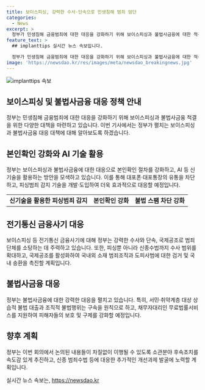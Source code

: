 ```yaml
---
title: 보이스피싱, 강력한 수사·단속으로 민생침해 범죄 엄단
categories:
  - News
excerpt: >
  정부가 민생침해 금융범죄에 대한 대응을 강화하기 위해 보이스피싱과 불법사금융에 대한 적극적인 대책을 발표했다. 보이스피싱 집중수사, 불법 스팸 제재 및 신기술 도입 등이 주요 내용으로, 강력한 수사와 단속, 국제공조를 통해 범죄단체를 소탕하고, AI 기술을 활용한 피싱범죄 감지 등을 통해 대응할 예정이다. 불법사금융에 대해서도 불법대부업·불법대출에 대한 범죄수법 개선과 지원 확대 등을 발표했다. 민생을 침해하는 금융범죄에 대한 관련부처 합동 태스크포스(TF) 회의가 열려 상반기 대책 이행상황을 점검하고 향후 대응 방향을 논의했다.
feature_text: >
  ## implanttips 실시간 뉴스 속보입니다.

  정부가 민생침해 금융범죄에 대한 대응을 강화하기 위해 보이스피싱과 불법사금융에 대한 적극적인 대책을 발표했다. 보이스피싱 집중수사, 불법 스팸 제재 및 신기술 도입 등이 주요 내용으로, 강력한 수사와 단속, 국제공조를 통해 범죄단체를 소탕하고, AI 기술을 활용한 피싱범죄 감지 등을 통해 대응할 예정이다. 불법사금융에 대해서도 불법대부업·불법대출에 대한 범죄수법 개선과 지원 확대 등을 발표했다. 민생을 침해하는 금융범죄에 대한 관련부처 합동 태스크포스(TF) 회의가 열려 상반기 대책 이행상황을 점검하고 향후 대응 방향을 논의했다.
image: 'https://newsdao.kr/res/images/meta/newsdao_breakingnews.jpg'
---
```


<p><img src="https://newsdao.kr/res/images/meta/newsdao_breakingnews.jpg" alt="implanttips 속보" /></p>

<h2>보이스피싱 및 불법사금융 대응 정책 안내</h2>

<p data-ke-size="size16">정부는 민생침해 금융범죄에 대한 대응을 강화하기 위해 보이스피싱과 불법사금융 척결을 위한 다양한 대책을 마련하고 있습니다. 이번 기사에서는 정부가 펼치는 보이스피싱과 불법사금융 대응 대책에 대해 알아보도록 하겠습니다.</p>

<h2>본인확인 강화와 AI 기술 활용</h2>

<p data-ke-size="size16">정부는 보이스피싱과 불법사금융에 대한 대응으로 본인확인 절차를 강화하고, AI 등 신기술을 활용하는 방안을 모색하고 있습니다. 이를 통해 대포폰·대포통장의 유통을 차단하고, 피싱범죄 감지 기술을 개발·도입하여 더욱 효과적으로 대응할 예정입니다.</p>

<table style="width: 100%;">
<tbody>
<tr>
<td style="text-align: center; height: 17px;"><b>신기술을 활용한 피싱범죄 감지</b></td>
<td style="text-align: center; height: 17px;"><b>본인확인 강화</b></td>
<td style="text-align: center; height: 17px;"><b>불법 스팸 차단 강화</b></td>
</tr>
</tbody>
</table>

<h2>전기통신 금융사기 대응</h2>

<p data-ke-size="size16">보이스피싱 등 전기통신 금융사기에 대해 정부는 강력한 수사와 단속, 국제공조로 범죄단체를 소탕하는 데 주력하고 있습니다. 또한, 피싱뿐 아니라 신종수법까지 수사 범위를 확대하고, 국제공조를 활성화하여 국내외 소재 범죄조직과 도피사범에 대한 검거 및 국내 송환을 촉진할 계획입니다.</p>

<h2>불법사금융 대응</h2>

<p data-ke-size="size16">정부는 불법사금융에 대한 강력한 대응을 펼치고 있습니다. 특히, 서민·취약계층 대상 상습적 불법 대출과 조직적 불법행위는 구속을 원칙으로 하고, 채무자대리인 무료법률서비스를 지원하여 피해자들의 보호 및 구제를 강화할 예정입니다.</p>

<h2>향후 계획</h2>

<p data-ke-size="size16">정부는 이번 회의에서 논의된 내용들이 차질없이 이행될 수 있도록 소관분야 후속조치를 속도감 있게 추진하고, 신종 범죄수법 등에 대응한 추가적인 개선과제 발굴에 노력할 계획입니다.</p>
실시간 뉴스 속보는, <a href="https://newsdao.kr" rel="dofollow">https://newsdao.kr</a>


